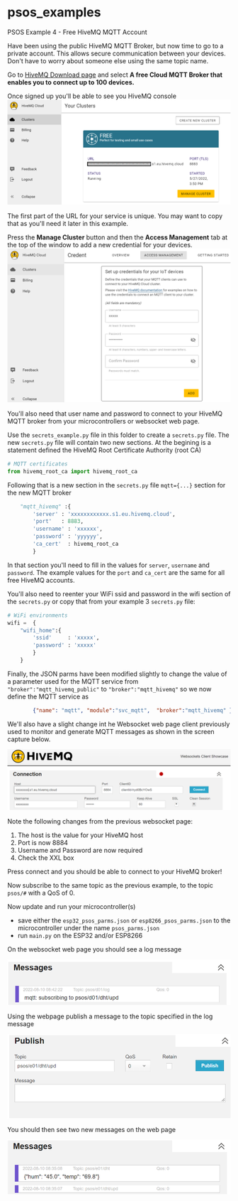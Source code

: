 # psos_examples
PSOS Example 4 - Free HiveMQ MQTT Account

Have been using the public HiveMQ MQTT Broker, but now time to go to a private account. This allows secure communication between your devices. Don't have to worry about someone else using the same topic name.

Go to [HiveMQ Download page](https://www.hivemq.com/downloads/) and select **A free Cloud MQTT Broker that enables you to connect up to 100 devices.**

Once signed up you'll be able to see you HiveMQ console
![image info](../images/ex04_hivemq_console.png)

The first part of the URL for your service is unique. You may want to copy that as you'll need it later in this example.

Press the **Manage Cluster** button and then the **Access Management** tab at the top of the window to add a new credential for your devices.
![image info](../images/ex04_hivemq_access_management.png)

You'll also need that user name and password to connect to your HiveMQ MQTT broker from your microcontrollers or websocket web page.

Use the `secrets_example.py` file in this folder to create a `secrets.py` file. The new `secrets.py` file will contain two new sections. At the begining is a statement defined the HiveMQ Root Certificate Authority (root CA)

```python
# MQTT certificates
from hivemq_root_ca import hivemq_root_ca
```

Following that is a new section in the `secrets.py` file `mqtt={...}` section for the new MQTT broker

```python
    "mqtt_hivemq" :{
        'server' : 'xxxxxxxxxxxx.s1.eu.hivemq.cloud',
        'port'   : 8883,
        'username' : 'xxxxxx',
        'password' : 'yyyyyy',
        'ca_cert'  : hivemq_root_ca
        }
```

In that section you'll need to fill in the values for `server`, `username` and `password`. The example values for the `port` and `ca_cert` are the same for all free HiveMQ accounts.

You'll also need to reenter your WiFi ssid and password in the wifi section of the `secrets.py` or copy that from your example 3 `secrets.py` file:

```python
# WiFi environments
wifi =  {
    "wifi_home":{
        'ssid'     : 'xxxxx',
        'password' : 'xxxxx'
        }
    }
```

Finally, the JSON parms have been modified slightly to change the value of a parameter used for the MQTT service from `"broker":"mqtt_hivemq_public"` to `"broker":"mqtt_hivemq"` so we now define the MQTT service as 

```json
        {"name": "mqtt", "module":"svc_mqtt",  "broker":"mqtt_hivemq" },
```

We'll also have a slight change int he Websocket web page client previously used to monitor and generate MQTT messages as shown in the screen capture below.

![image info](../images/ex04_hivemq_websocket.png)

Note the following changes from the previous websocket page:
1. The host is the value for your HiveMQ host 
2. Port is now 8884
3. Username and Password are now required
4. Check the XXL box

Press connect and you should be able to connect to your HiveMQ broker!

Now subscribe to the same topic as the previous example, to the topic `psos/#` with a QoS of 0.

Now update and run your microcontroller(s)
- save either the `esp32_psos_parms.json` or `esp8266_psos_parms.json` to the microcontroller under the name `psos_parms.json`
- run `main.py` on the ESP32 and/or ESP8266

On the websocket web page you should see a log message 

![image info](../images/ex04_log_msg.png)

Using the webpage publish a message to the topic specified in the log message

![image info](../images/ex04_publish.png)

You should then see two new messages on the web page

![image info](../images/ex04_temp_humidity.png)